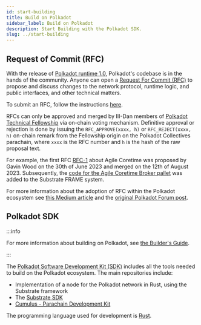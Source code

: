 ```yaml
---
id: start-building
title: Build on Polkadot
sidebar_label: Build on Polkadot
description: Start Building with the Polkadot SDK.
slug: ../start-building
---
```


## Request of Commit (RFC)

With the release of [Polkadot runtime 1.0](./polkadot-v1.md), Polkadot's codebase is in the hands of
the community. Anyone can open a
[Request For Commit (RFC)](https://github.com/polkadot-fellows/RFCs) to propose and discuss changes
to the network protocol, runtime logic, and public interfaces, and other technical matters.

To submit an RFC, follow the instructions [here](https://github.com/polkadot-fellows/RFCs#process).

RFCs can only be approved and merged by III-Dan members of
[Polkadot Technical Fellowship](../learn/learn-polkadot-opengov.md#the-technical-fellowship) via
on-chain voting mechanism. Definitive approval or rejection is done by issuing the
`RFC_APPROVE(xxxx, h)` or `RFC_REJECT(xxxx, h)` on-chain remark from the Fellowship origin on the
Polkadot Collectives parachain, where `xxxx` is the RFC number and `h` is the hash of the raw
proposal text.

For example, the first RFC [RFC-1](https://github.com/polkadot-fellows/RFCs/pull/1) about Agile
Coretime was proposed by Gavin Wood on the 30th of June 2023 and merged on the 12th of August 2023.
Subsequently, the
[code for the Agile Coretime Broker pallet](https://github.com/paritytech/substrate/pull/14568) was
added to the Substrate FRAME system.

For more information about the adoption of RFC within the Polkadot ecosystem see
[this Medium article](https://www.polkadotphilosophy.com/polkadots-strategic-adoption-of-rfcs-pioneering-a-collaborative-future-in-blockchain-3330843cfd4f)
and the
[original Polkadot Forum post](https://forum.polkadot.network/t/polkadot-protocol-proposals-rfc-process/1421/1).

## Polkadot SDK

:::info

For more information about building on Polkadot, see [the Builder's Guide](../build/build-index.md).

:::

The [Polkadot Software Development Kit (SDK)](https://github.com/paritytech/polkadot-sdk) includes
all the tools needed to build on the Polkadot ecosystem. The main repositories include:

- Implementation of a node for the Polkadot network in Rust, using the Substrate framework
- The [Substrate SDK](https://substrate.io/)
- [Cumulus - Parachain Development Kit](../build/build-parachains.md#cumulus)

The programming language used for development is [Rust](https://www.rust-lang.org/).
